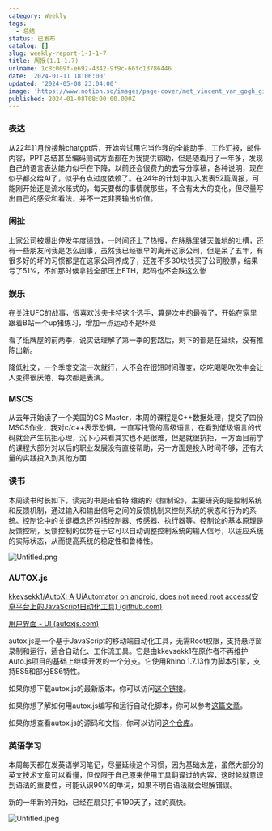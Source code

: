 ```yaml
---
category: Weekly
tags:
  - 总结
status: 已发布
catalog: []
slug: weekly-report-1-1-1-7
title: 周报(1.1-1.7)
urlname: 1c8c009f-e692-4342-9f9c-66fc13786446
date: '2024-01-11 18:06:00'
updated: '2024-05-08 23:04:00'
image: 'https://www.notion.so/images/page-cover/met_vincent_van_gogh_ginoux.jpg'
published: 2024-01-08T08:00:00.000Z
---
```


### 表达


从22年11月份接触chatgpt后，开始尝试用它当作我的全能助手，工作汇报，邮件内容，PPT总结甚至编码测试方面都在为我提供帮助，但是随着用了一年多，发现自己的语言表达能力似乎在下降，以前还会很费力的去写分享稿，各种说明，现在似乎都交给AI了，似乎有点过度依赖了。在24年的计划中加入发表52篇周报，可能刚开始还是流水账式的，每天要做的事情就那些，不会有太大的变化，但尽量写出自己的感受和看法，并不一定非要输出价值。


### 闲扯


上家公司被爆出停发年度绩效，一时间还上了热搜，在脉脉里铺天盖地的吐槽，还有一些朋友问我是怎么回事，虽然我已经很早的离开这家公司，但是呆了五年，有很多好的坏的习惯都是在这家公司养成了，还差不多30块钱买了公司股票，结果亏了51%，不如那时候拿钱全部压上ETH，起码也不会跌这么惨


### 娱乐


在关注UFC的战事，很喜欢沙夫卡特这个选手，算是次中的最强了，开始在家里跟着B站一个up猪练习，增加一点运动不是坏处


看了纸牌屋的前两季，说实话理解了第一季的套路后，剩下的都是在延续，没有推陈出新。


降低社交，一个季度交流一次就行，人不会在很短时间骤变，吃吃喝喝吹吹牛会让人变得很厌倦，每次都是表演。


### MSCS


从去年开始读了一个美国的CS Master，本周的课程是C++数据处理，提交了四份MSCS作业，我对c/c++表示恐惧，一直写托管的高级语言，在看到低级语言的代码就会产生抗拒心理，沉下心来看其实也不是很难，但是就很抗拒，一方面目前学的课程大部分对以后的职业发展没有直接帮助，另一方面是投入时间不够，还有大量的实践投入到其他方面


### 读书


本周读书时长如下，读完的书是诺伯特·维纳的《控制论》，主要研究的是控制系统和反馈机制，通过输入和输出信号之间的反馈机制来控制系统的状态和行为的系统。控制论中的关键概念还包括控制器、传感器、执行器等。控制论的基本原理是反馈控制，反馈控制的优势在于它可以自动调整控制系统的输入信号，以适应系统的实际状态，从而提高系统的稳定性和鲁棒性。


![Untitled.png](https://prod-files-secure.s3.us-west-2.amazonaws.com/5d24fe63-e567-4804-86f9-9fdc62e13082/4d744901-b410-4924-8554-36cce6e9aab7/Untitled.png?X-Amz-Algorithm=AWS4-HMAC-SHA256&X-Amz-Content-Sha256=UNSIGNED-PAYLOAD&X-Amz-Credential=ASIAZI2LB466SM7C7LFS%2F20250228%2Fus-west-2%2Fs3%2Faws4_request&X-Amz-Date=20250228T213403Z&X-Amz-Expires=3600&X-Amz-Security-Token=IQoJb3JpZ2luX2VjEFsaCXVzLXdlc3QtMiJHMEUCIDE9BewKFHXMRJPIT6Dmybg8xLLavUJiqN6sjfLiFLB4AiEAhZ3UYjKUsNH%2BPvZ%2BlIiyMrKJ7rbfFpscLS%2FmfX6Bkd0qiAQIlP%2F%2F%2F%2F%2F%2F%2F%2F%2F%2FARAAGgw2Mzc0MjMxODM4MDUiDHQLk6lxu4KaJcjH0ircA7dTAxUzrykRYl7u8qGK30PwMxbRgt8CyJbgZP7tIC%2B8zpXfEi4OC9Pt3rn3yb0IqqkfWmeglKq%2FHu2Kmpyv3oRrr0ytDpG4ROGn2OxYYcNKTfo%2BtiFeDyqWsKNWMuqIFguPplUe%2BV%2BfTGnD8d0rHp7j%2F5FSHjlkVtuHcPiGQFrnWAYCuQDw0StXd52HHJQ3WyGHQe0BA1rmwMyzwJh3KLqEmqpICSpoN3YZdgRiVYv1jDGoUYOLXj4RO9tmqS9Rd64dzwMfooscLtAlFoph4PPkSBE7tfseB77QKX3YobH3aj0Ax%2FdFoz42D6ipWFNwzWiwNzlo8KpLxXRIaPYzeulsvEhH%2BdcD3uqChK%2FsqIdkErfENUaLOl1qXh9VgwckSHd%2FQfPJW%2BJFfYzWT%2BjdHe8ibPkZzlOpaIE52O4KR60XSRpw%2FX%2BHtcJVAuiP7qfKYS4wAozPcv6NPaoJi5F5r%2Fj%2F%2FcsI5d6elDivgljQGR%2FoNjDFNvs6ywQDzZEJTwAu6CersSopYNcJNOA%2BdgaPzLEZZTT2kwXage03fer0lnRJDHGrqBRbLNJBYGWoiZCW8Vm8pYtCb7hokRd5PCBtOmaPO0S9vLUyAH838ZtwJNzqwcczy9U8OReKnBuaMLOKiL4GOqUBlIeoMmfdW8aPQ%2F3Du626ytLvmeiPQkSwFTYOhhi%2FKGrPQpu%2FmG2o08JmxoD%2B6u%2F8Yj43MwpKPBP4H2kGQOCYXi9Gx%2FR0%2BdzR%2FctdcI7C9IfkdMHB0pLNpxBOTFxg065gbfjWWooWs7d3uL3DfVetx729O86yXP3gPbQpbogTl4ZRiNyBPBORVXnHWDpeRmm5KMH6n5onGVVGSiwwEGWc9VnM3btM&X-Amz-Signature=c06ae8e3f6f65ce1dfd748ac6e1127f976fe39bc0ba55400a701fcb128cca0ad&X-Amz-SignedHeaders=host&x-id=GetObject)


### AUTOX.js


[kkevsekk1/AutoX: A UiAutomator on android, does not need root access(安卓平台上的JavaScript自动化工具) (github.com)](https://github.com/kkevsekk1/AutoX)


[用户界面 - UI (autoxjs.com)](http://doc.autoxjs.com/#/ui)


autox.js是一个基于JavaScript的移动端自动化工具，无需Root权限，支持悬浮窗录制和运行，适合自动化、工作流工具。它是由kkevsekk1在原作者不再维护Auto.js项目的基础上继续开发的一个分支。它使用Rhino 1.7.13作为脚本引擎，支持ES5和部分ES6特性。


如果你想下载autox.js的最新版本，你可以访问[这个链接](https://github.com/kkevsekk1/AutoX/releases)。


如果你想了解如何用autox.js编写和运行自动化脚本，你可以参考[这篇文章](https://www.cnblogs.com/ghj1976/p/autoxjs.html)。


如果你想查看autox.js的源码和文档，你可以访问[这个仓库](https://github.com/kkevsekk1/AutoX)。


### 英语学习


本周每天都在发英语学习笔记，尽量延续这个习惯，因为基础太差，虽然大部分的英文技术文章可以看懂，但仅限于自己原来使用工具翻译过的内容，这时候就意识到语法的重要性，可能认识90%的单词，如果不明白语法就会理解错误。


新的一年新的开始，已经在扇贝打卡190天了，过的真快。


![Untitled.jpeg](https://prod-files-secure.s3.us-west-2.amazonaws.com/5d24fe63-e567-4804-86f9-9fdc62e13082/c04d3014-4bd3-4142-a613-19220f0a3512/Untitled.jpeg?X-Amz-Algorithm=AWS4-HMAC-SHA256&X-Amz-Content-Sha256=UNSIGNED-PAYLOAD&X-Amz-Credential=ASIAZI2LB466SM7C7LFS%2F20250228%2Fus-west-2%2Fs3%2Faws4_request&X-Amz-Date=20250228T213403Z&X-Amz-Expires=3600&X-Amz-Security-Token=IQoJb3JpZ2luX2VjEFsaCXVzLXdlc3QtMiJHMEUCIDE9BewKFHXMRJPIT6Dmybg8xLLavUJiqN6sjfLiFLB4AiEAhZ3UYjKUsNH%2BPvZ%2BlIiyMrKJ7rbfFpscLS%2FmfX6Bkd0qiAQIlP%2F%2F%2F%2F%2F%2F%2F%2F%2F%2FARAAGgw2Mzc0MjMxODM4MDUiDHQLk6lxu4KaJcjH0ircA7dTAxUzrykRYl7u8qGK30PwMxbRgt8CyJbgZP7tIC%2B8zpXfEi4OC9Pt3rn3yb0IqqkfWmeglKq%2FHu2Kmpyv3oRrr0ytDpG4ROGn2OxYYcNKTfo%2BtiFeDyqWsKNWMuqIFguPplUe%2BV%2BfTGnD8d0rHp7j%2F5FSHjlkVtuHcPiGQFrnWAYCuQDw0StXd52HHJQ3WyGHQe0BA1rmwMyzwJh3KLqEmqpICSpoN3YZdgRiVYv1jDGoUYOLXj4RO9tmqS9Rd64dzwMfooscLtAlFoph4PPkSBE7tfseB77QKX3YobH3aj0Ax%2FdFoz42D6ipWFNwzWiwNzlo8KpLxXRIaPYzeulsvEhH%2BdcD3uqChK%2FsqIdkErfENUaLOl1qXh9VgwckSHd%2FQfPJW%2BJFfYzWT%2BjdHe8ibPkZzlOpaIE52O4KR60XSRpw%2FX%2BHtcJVAuiP7qfKYS4wAozPcv6NPaoJi5F5r%2Fj%2F%2FcsI5d6elDivgljQGR%2FoNjDFNvs6ywQDzZEJTwAu6CersSopYNcJNOA%2BdgaPzLEZZTT2kwXage03fer0lnRJDHGrqBRbLNJBYGWoiZCW8Vm8pYtCb7hokRd5PCBtOmaPO0S9vLUyAH838ZtwJNzqwcczy9U8OReKnBuaMLOKiL4GOqUBlIeoMmfdW8aPQ%2F3Du626ytLvmeiPQkSwFTYOhhi%2FKGrPQpu%2FmG2o08JmxoD%2B6u%2F8Yj43MwpKPBP4H2kGQOCYXi9Gx%2FR0%2BdzR%2FctdcI7C9IfkdMHB0pLNpxBOTFxg065gbfjWWooWs7d3uL3DfVetx729O86yXP3gPbQpbogTl4ZRiNyBPBORVXnHWDpeRmm5KMH6n5onGVVGSiwwEGWc9VnM3btM&X-Amz-Signature=d8a2c9691d7480f6a128cb7384b53f1321992d9f6086defd8af9c62bc60e24e0&X-Amz-SignedHeaders=host&x-id=GetObject)

